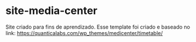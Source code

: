 # site-media-center

Site criado para fins de aprendizado. Esse template foi criado e baseado no link: https://quanticalabs.com/wp_themes/medicenter/timetable/

